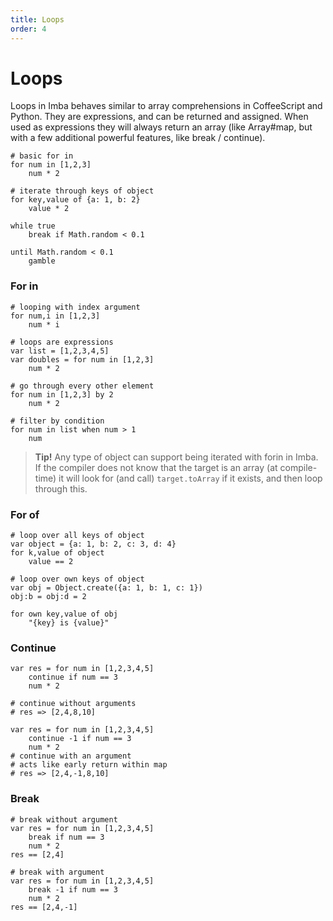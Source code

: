 ```yaml
---
title: Loops
order: 4
---
```


# Loops

Loops in Imba behaves similar to array comprehensions in CoffeeScript and Python. They are expressions, and can be returned and assigned. When used as expressions they will always return an array (like Array#map, but with a few additional powerful features, like break / continue).

```imba
# basic for in
for num in [1,2,3]
    num * 2
```

```imba
# iterate through keys of object
for key,value of {a: 1, b: 2}
    value * 2
```

```imba
while true
    break if Math.random < 0.1
```

```imba
until Math.random < 0.1
    gamble
```


### For in

```imba
# looping with index argument
for num,i in [1,2,3]
    num * i
```

```imba
# loops are expressions
var list = [1,2,3,4,5]
var doubles = for num in [1,2,3]
    num * 2
```

```imba
# go through every other element
for num in [1,2,3] by 2
    num * 2
```

```imba
# filter by condition
for num in list when num > 1
    num
```

> **Tip!** Any type of object can support being iterated with forin in Imba. If the compiler does not know that the target is an array (at compile-time) it will look for (and call) `target.toArray` if it exists, and then loop through this.

### For of

```imba
# loop over all keys of object
var object = {a: 1, b: 2, c: 3, d: 4}
for k,value of object
    value == 2
```

```imba
# loop over own keys of object
var obj = Object.create({a: 1, b: 1, c: 1})
obj:b = obj:d = 2

for own key,value of obj
    "{key} is {value}"
```

### Continue

```imba
var res = for num in [1,2,3,4,5]
    continue if num == 3
    num * 2

# continue without arguments
# res => [2,4,8,10]
```

```imba
var res = for num in [1,2,3,4,5]
    continue -1 if num == 3
    num * 2
# continue with an argument
# acts like early return within map
# res => [2,4,-1,8,10]
```

### Break

```imba
# break without argument
var res = for num in [1,2,3,4,5]
    break if num == 3
    num * 2
res == [2,4]
```

```imba
# break with argument
var res = for num in [1,2,3,4,5]
    break -1 if num == 3
    num * 2
res == [2,4,-1]
```
